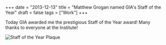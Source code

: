 +++
date = "2013-12-13"
title = "Matthew Grogan named GIA's Staff of the Year"
draft = false
tags = ["Work"]
+++

Today GIA awarded me the prestigious Staff of the Year award! Many thanks to everyone at the Institute!

![Staff of the Year Plaque](/images/staff_of_the_year.jpg)

